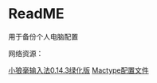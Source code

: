 # ReadME

用于备份个人电脑配置

网络资源：

[小狼毫输入法0.14.3绿化版](http://ys-f.ys168.com/263726935/915630476/iTw4gKs722N5L3V65LJL46/小狼毫输入法0.14.3绿化版2021.9.26.rar)
[Mactype配置文件](http://foryoung365.github.io/personality/2014/12/01/mactypeconfig)